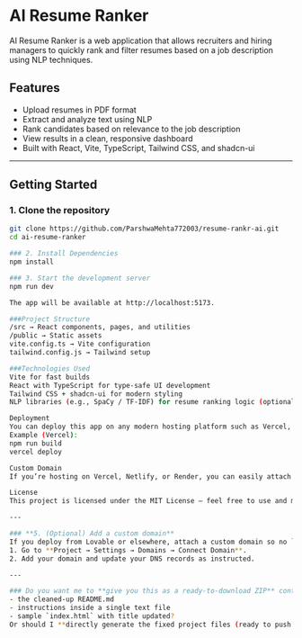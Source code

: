 # AI Resume Ranker

AI Resume Ranker is a web application that allows recruiters and hiring managers to quickly rank and filter resumes based on a job description using NLP techniques.

## Features

- Upload resumes in PDF format
- Extract and analyze text using NLP
- Rank candidates based on relevance to the job description
- View results in a clean, responsive dashboard
- Built with React, Vite, TypeScript, Tailwind CSS, and shadcn-ui

---

## Getting Started

### 1. Clone the repository
```sh
git clone https://github.com/ParshwaMehta772003/resume-rankr-ai.git
cd ai-resume-ranker

### 2. Install Dependencies
npm install

### 3. Start the development server
npm run dev

The app will be available at http://localhost:5173.

###Project Structure
/src → React components, pages, and utilities
/public → Static assets
vite.config.ts → Vite configuration
tailwind.config.js → Tailwind setup

###Technologies Used
Vite for fast builds
React with TypeScript for type-safe UI development
Tailwind CSS + shadcn-ui for modern styling
NLP libraries (e.g., SpaCy / TF-IDF) for resume ranking logic (optional backend integration)

Deployment
You can deploy this app on any modern hosting platform such as Vercel, Netlify, or Render.
Example (Vercel):
npm run build
vercel deploy

Custom Domain
If you’re hosting on Vercel, Netlify, or Render, you can easily attach a custom domain by following the platform’s instructions.

License
This project is licensed under the MIT License — feel free to use and modify it for your own purposes.

---

### **5. (Optional) Add a custom domain**
If you deploy from Lovable or elsewhere, attach a custom domain so no `.lovable.app` URL appears:  
1. Go to **Project → Settings → Domains → Connect Domain**.  
2. Add your domain and update your DNS records as instructed.  

---

### Do you want me to **give you this as a ready-to-download ZIP** containing:  
- the cleaned-up README.md  
- instructions inside a single text file  
- sample `index.html` with title updated?  
Or should I **directly generate the fixed project files (ready to push to GitHub)?**
